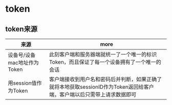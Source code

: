 # token

## token来源

来源                 | more
------------------ | ------------------------------------------------------------------
设备号/设备mac地址作为Token | 此刻客户端和服务器端就统一了一个唯一的标识Token，而且保证了每一个设备拥有了一个唯一的会话
用session值作为Token   | 客户端接收到用户名和密码后并判断，如果正确了就将本地获取sessionID作为Token返回给客户端，客户端以后只需带上请求数据即可
